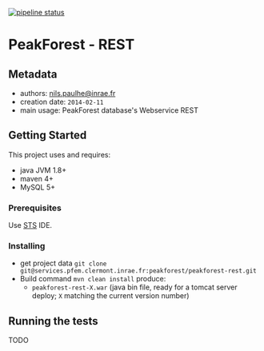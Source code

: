 [![pipeline status](https://services.pfem.clermont.inrae.fr/gitlab/peakforest/peakforest-rest/badges/dev/pipeline.svg)](https://services.pfem.clermont.inrae.fr/gitlab/peakforest/peakforest-rest/commits/dev)

# PeakForest - REST

## Metadata

* authors: <nils.paulhe@inrae.fr>
* creation date: `2014-02-11`
* main usage: PeakForest database's Webservice REST 

## Getting Started

This project uses and requires:
- java JVM 1.8+
- maven 4+
- MySQL 5+

### Prerequisites

Use [STS](https://spring.io/tools) IDE.

### Installing

- get project data `git clone git@services.pfem.clermont.inrae.fr:peakforest/peakforest-rest.git`
- Build command `mvn clean install` produce:
   - `peakforest-rest-X.war` (java bin file, ready for a tomcat server deploy; `X` matching the current version number)

## Running the tests

TODO

<!-- 
### Break down into end to end tests

Explain what these tests test and why

```
Give an example
```

### And coding style tests

Explain what these tests test and why

```
Give an example
```

## Deployment

Add additional notes about how to deploy this on a live system

## Built With

* [Dropwizard](http://www.dropwizard.io/1.0.2/docs/) - The web framework used
* [Maven](https://maven.apache.org/) - Dependency Management
* [ROME](https://rometools.github.io/rome/) - Used to generate RSS Feeds

## Contributing

Please read [CONTRIBUTING.md](https://gist.github.com/PurpleBooth/b24679402957c63ec426) for details on our code of conduct, and the process for submitting pull requests to us.

## Versioning

We use [GitLab](https://services.pfem.clermont.inrae.fr/gitlab/your/project) for versioning. 
For the versions available, see the [tags on this repository](https://services.pfem.clermont.inrae.fr/gitlab/your/project/tags). 

## Authors

* **Firstname lastname** - *Initial work* - 

See also the list of [contributors](https://services.pfem.clermont.inrae.fr/gitlab/your/projectcontributors) who participated in this project.

## License

This project is licensed under the XXX License - see the [LICENSE.md](LICENSE.md) file for details

## Acknowledgments

* Hat tip to anyone whose code was used
* Inspiration
* etc
-->
